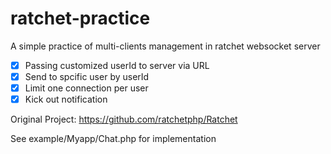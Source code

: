 # ratchet-practice
A simple practice of multi-clients management in ratchet websocket server
- [x] Passing customized userId to server via URL
- [x] Send to spcific user by userId
- [x] Limit one connection per user
- [x] Kick out notification

Original Project: https://github.com/ratchetphp/Ratchet

See example/Myapp/Chat.php for implementation
